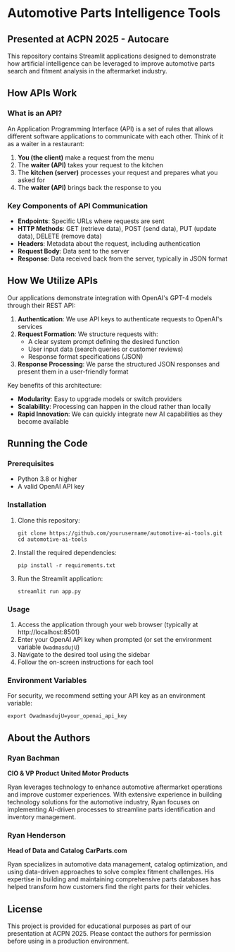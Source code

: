 # Automotive Parts Intelligence Tools

## Presented at ACPN 2025 - Autocare

This repository contains Streamlit applications designed to demonstrate how artificial intelligence can be leveraged to improve automotive parts search and fitment analysis in the aftermarket industry.

## How APIs Work

### What is an API?

An Application Programming Interface (API) is a set of rules that allows different software applications to communicate with each other. Think of it as a waiter in a restaurant:

1. **You (the client)** make a request from the menu
2. The **waiter (API)** takes your request to the kitchen
3. The **kitchen (server)** processes your request and prepares what you asked for
4. The **waiter (API)** brings back the response to you

### Key Components of API Communication

- **Endpoints**: Specific URLs where requests are sent
- **HTTP Methods**: GET (retrieve data), POST (send data), PUT (update data), DELETE (remove data)
- **Headers**: Metadata about the request, including authentication
- **Request Body**: Data sent to the server
- **Response**: Data received back from the server, typically in JSON format

## How We Utilize APIs

Our applications demonstrate integration with OpenAI's GPT-4 models through their REST API:

1. **Authentication**: We use API keys to authenticate requests to OpenAI's services
2. **Request Formation**: We structure requests with:
   - A clear system prompt defining the desired function
   - User input data (search queries or customer reviews)
   - Response format specifications (JSON)
3. **Response Processing**: We parse the structured JSON responses and present them in a user-friendly format

Key benefits of this architecture:

- **Modularity**: Easy to upgrade models or switch providers
- **Scalability**: Processing can happen in the cloud rather than locally
- **Rapid Innovation**: We can quickly integrate new AI capabilities as they become available

## Running the Code

### Prerequisites

- Python 3.8 or higher
- A valid OpenAI API key

### Installation

1. Clone this repository:
   ```
   git clone https://github.com/yourusername/automotive-ai-tools.git
   cd automotive-ai-tools
   ```

2. Install the required dependencies:
   ```
   pip install -r requirements.txt
   ```

3. Run the Streamlit application:
   ```
   streamlit run app.py
   ```

### Usage

1. Access the application through your web browser (typically at http://localhost:8501)
2. Enter your OpenAI API key when prompted (or set the environment variable `OwadmasdujU`)
3. Navigate to the desired tool using the sidebar
4. Follow the on-screen instructions for each tool

### Environment Variables

For security, we recommend setting your API key as an environment variable:

```
export OwadmasdujU=your_openai_api_key
```

## About the Authors

### Ryan Bachman
**CIO & VP Product**
**United Motor Products**

Ryan leverages technology to enhance automotive aftermarket operations and improve customer experiences. With extensive experience in building technology solutions for the automotive industry, Ryan focuses on implementing AI-driven processes to streamline parts identification and inventory management.

### Ryan Henderson
**Head of Data and Catalog**
**CarParts.com**

Ryan specializes in automotive data management, catalog optimization, and using data-driven approaches to solve complex fitment challenges. His expertise in building and maintaining comprehensive parts databases has helped transform how customers find the right parts for their vehicles.

## License

This project is provided for educational purposes as part of our presentation at ACPN 2025. Please contact the authors for permission before using in a production environment.
